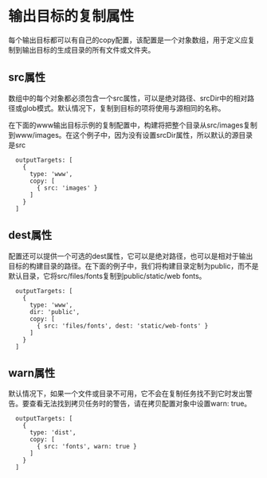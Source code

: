 <!--
 * @Date: 2021-01-20 11:28:20
 * @LastEditors: dongfb
 * @LastEditTime: 2021-01-20 11:50:35
-->
# 输出目标的复制属性

每个输出目标都可以有自己的copy配置，该配置是一个对象数组，用于定义应复制到输出目标的生成目录的所有文件或文件夹。

## src属性

数组中的每个对象都必须包含一个src属性，可以是绝对路径、srcDir中的相对路径或glob模式。默认情况下，复制到目标的项将使用与源相同的名称。

在下面的www输出目标示例的复制配置中，构建将把整个目录从src/images复制到www/images。在这个例子中，因为没有设置srcDir属性，所以默认的源目录是src

```
  outputTargets: [
    {
      type: 'www',
      copy: [
        { src: 'images' }
      ]
    }
  ]
```

## dest属性

配置还可以提供一个可选的dest属性，它可以是绝对路径，也可以是相对于输出目标的构建目录的路径。在下面的例子中，我们将构建目录定制为public，而不是默认目录，它将src/files/fonts复制到public/static/web fonts。

```
  outputTargets: [
    {
      type: 'www',
      dir: 'public',
      copy: [
        { src: 'files/fonts', dest: 'static/web-fonts' }
      ]
    }
  ]
```
## warn属性

默认情况下，如果一个文件或目录不可用，它不会在复制任务找不到它时发出警告。要查看无法找到拷贝任务时的警告，请在拷贝配置对象中设置warn: true。

```
  outputTargets: [
    {
      type: 'dist',
      copy: [
        { src: 'fonts', warn: true }
      ]
    }
  ]
```